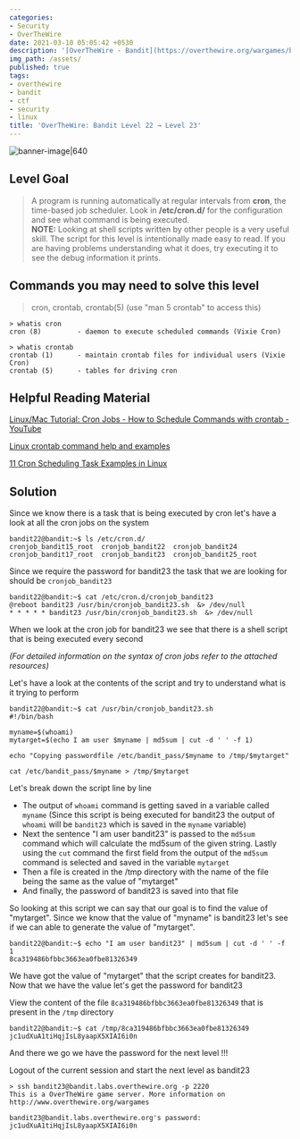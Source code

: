 ```yaml
---
categories:
- Security
- OverTheWire
date: 2021-03-10 05:05:42 +0530
description: '[OverTheWire - Bandit](https://overthewire.org/wargames/bandit/bandit23.html)'
img_path: /assets/
published: true
tags:
- overthewire
- bandit
- ctf
- security
- linux
title: 'OverTheWire: Bandit Level 22 → Level 23'
---
```


![banner-image|640](overthewire-banner.png)

## Level Goal

> A program is running automatically at regular intervals from **cron**, the time-based job scheduler. Look in **/etc/cron.d/** for the configuration and see what command is being executed.  
> **NOTE:** Looking at shell scripts written by other people is a very useful skill. The script for this level is intentionally made easy to read. If you are having problems understanding what it does, try executing it to see the debug information it prints.

## Commands you may need to solve this level

> cron, crontab, crontab(5) (use "man 5 crontab" to access this)

```
> whatis cron  
cron (8)         - daemon to execute scheduled commands (Vixie Cron)

> whatis crontab  
crontab (1)      - maintain crontab files for individual users (Vixie Cron)  
crontab (5)      - tables for driving cron
```

## Helpful Reading Material

[Linux/Mac Tutorial: Cron Jobs - How to Schedule Commands with crontab - YouTube](https://www.youtube.com/watch?v=QZJ1drMQz1A)

[Linux crontab command help and examples](https://www.computerhope.com/unix/ucrontab.htm)

[11 Cron Scheduling Task Examples in Linux](https://www.tecmint.com/11-cron-scheduling-task-examples-in-linux/)

## Solution

Since we know there is a task that is being executed by cron let's have a look at all the cron jobs on the system

```
bandit22@bandit:~$ ls /etc/cron.d/  
cronjob_bandit15_root  cronjob_bandit22  cronjob_bandit24  
cronjob_bandit17_root  cronjob_bandit23  cronjob_bandit25_root
```

Since we require the password for bandit23 the task that we are looking for should be `cronjob_bandit23`

```
bandit22@bandit:~$ cat /etc/cron.d/cronjob_bandit23
@reboot bandit23 /usr/bin/cronjob_bandit23.sh  &> /dev/null
* * * * * bandit23 /usr/bin/cronjob_bandit23.sh  &> /dev/null
```

When we look at the cron job for bandit23 we see that there is a shell script that is being executed every second

_(For detailed information on the syntax of cron jobs refer to the attached resources)_

Let's have a look at the contents of the script and try to understand what is it trying to perform

```
bandit22@bandit:~$ cat /usr/bin/cronjob_bandit23.sh
#!/bin/bash

myname=$(whoami)
mytarget=$(echo I am user $myname | md5sum | cut -d ' ' -f 1)

echo "Copying passwordfile /etc/bandit_pass/$myname to /tmp/$mytarget"

cat /etc/bandit_pass/$myname > /tmp/$mytarget
```

Let's break down the script line by line

*   The output of `whoami` command is getting saved in a variable called `myname` (Since this script is being executed for bandit23 the output of `whoami` will be `bandit23` which is saved in the `myname` variable)
*   Next the sentence "I am user bandit23" is passed to the `md5sum` command which will calculate the md5sum of the given string. Lastly using the `cut` command the first field from the output of the `md5sum` command is selected and saved in the variable `mytarget`
*   Then a file is created in the /tmp directory with the name of the file being the same as the value of "mytarget"
*   And finally, the password of bandit23 is saved into that file

So looking at this script we can say that our goal is to find the value of "mytarget". Since we know that the value of "myname" is bandit23 let's see if we can able to generate the value of "mytarget".

```
bandit22@bandit:~$ echo "I am user bandit23" | md5sum | cut -d ' ' -f 1  
8ca319486bfbbc3663ea0fbe81326349
```

We have got the value of "mytarget" that the script creates for bandit23. Now that we have the value let's get the password for bandit23

View the content of the file `8ca319486bfbbc3663ea0fbe81326349` that is present in the `/tmp` directory

```
bandit22@bandit:~$ cat /tmp/8ca319486bfbbc3663ea0fbe81326349  
jc1udXuA1tiHqjIsL8yaapX5XIAI6i0n
```

And there we go we have the password for the next level !!!

Logout of the current session and start the next level as bandit23

```
> ssh bandit23@bandit.labs.overthewire.org -p 2220
This is a OverTheWire game server. More information on http://www.overthewire.org/wargames

bandit23@bandit.labs.overthewire.org's password: jc1udXuA1tiHqjIsL8yaapX5XIAI6i0n
```